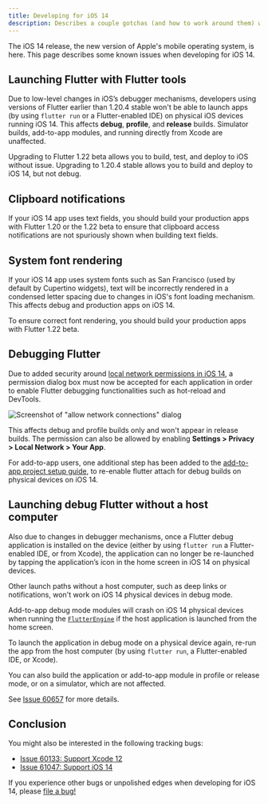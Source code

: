 ```yaml
---
title: Developing for iOS 14
description: Describes a couple gotchas (and how to work around them) when developing for iOS 14.
---
```


The iOS 14 release, the new version of Apple's mobile operating system,
is here. This page describes some known issues when developing for
iOS 14.

## Launching Flutter with Flutter tools

Due to low-level changes in iOS’s debugger mechanisms,
developers using versions of Flutter earlier than 1.20.4 stable
won't be able to launch apps (by using `flutter run`
or a Flutter-enabled IDE) on physical iOS devices
running iOS 14. This affects **debug**, **profile**, and
**release** builds. Simulator builds, add-to-app modules,
and running directly from Xcode are unaffected.

Upgrading to Flutter 1.22 beta allows you to build,
test, and deploy to iOS without issue. Upgrading to
1.20.4 stable allows you to build and deploy to iOS 14,
but not debug.

## Clipboard notifications

If your iOS 14 app uses text fields, you should build your
production apps with Flutter 1.20 or the 1.22 beta to
ensure that clipboard access notifications are not spuriously
shown when building text fields.

## System font rendering

If your iOS 14 app uses system fonts such as San Francisco (used by default
by Cupertino widgets), text will be incorrectly rendered in a condensed letter
spacing due to changes in iOS's font loading mechanism. This affects debug and
production apps on iOS 14.

To ensure correct font rendering, you should build your production apps with
Flutter 1.22 beta.

## Debugging Flutter

Due to added security around [local network permissions in
iOS 14][], a permission dialog box must now be accepted for
each application in order to enable Flutter debugging
functionalities such as hot-reload and DevTools.

![Screenshot of "allow network connections" dialog](/assets/images/docs/development/device-connect.png)

This affects debug and profile builds only and won't
appear in release builds. The permission can also be allowed
by enabling **Settings > Privacy > Local Network > Your App**.

For add-to-app users, one additional step has been added
to the [add-to-app project setup guide][],
to re-enable flutter attach for debug builds on physical
devices on iOS 14.

[local network permissions in iOS 14]: {{site.apple-dev}}/news/?id=0oi77447
[add-to-app project setup guide]: /docs/development/add-to-app/ios/project-setup#local-network-privacy-permissions

## Launching debug Flutter without a host computer

Also due to changes in debugger mechanisms, once a Flutter
debug application is installed on the device
(either by using `flutter run` a Flutter-enabled IDE,
or from Xcode), the application can no
longer be re-launched by tapping the application’s icon
in the home screen in iOS 14 on physical devices.

Other launch paths without a host computer, such as deep links
or notifications, won't work on iOS 14 physical devices in debug mode.

Add-to-app debug mode modules will crash on iOS 14
physical devices when running the [`FlutterEngine`][]
if the host application is launched from the home screen.

To launch the application in debug mode on a physical
device again, re-run the app from the host computer
(by using `flutter run`, a Flutter-enabled IDE, or Xcode).

You can also build the application or add-to-app module in profile
or release mode, or on a simulator, which are not affected.

See [Issue 60657][] for more details.


[`FlutterEngine`]: {{site.api}}/objcdoc/Classes/FlutterEngine.html
[Issue 60657]: {{site.github}}/flutter/flutter/issues/60657#issuecomment-688478590


## Conclusion

You might also be interested in the following tracking bugs:

* [Issue 60133: Support Xcode 12]({{site.github}}/flutter/flutter/issues/60133)
* [Issue 61047: Support iOS 14]({{site.github}}/flutter/flutter/issues/61047)

If you experience other bugs or unpolished edges when developing for iOS 14,
please [file a bug!]({{site.github}}/flutter/flutter/issues/new/choose)
